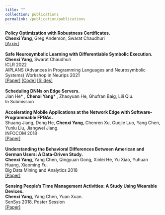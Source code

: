 ```yaml
---
title: ""
collection: publications
permalink: /publication/publications
---
```

<b>Policy Optimization with Robustness Certificates.</b> <br>
<b>Chenxi Yang</b>, Greg Anderson, Swarat Chaudhuri <br>
[[Arxiv]](https://arxiv.org/abs/2301.11374) <br>
<br>
<b>Safe Neurosymbolic Learning with Differentiable Symbolic Execution.</b> <br>
<b>Chenxi Yang</b>, Swarat Chaudhuri <br>
ICLR 2022 <br> 
AIPLANS (Advances in Programming Languages and Neurosymbolic Systems) Workshop in Neurips 2021 <br>
[[Paper]](https://arxiv.org/abs/2203.07671) [[Code]](https://github.com/chenxi-yang/DSE) [[Slides]](https://chenxi-yang.github.io/files/DSE_short.pdf)<br>
<br>
<b>Scheduling DNNs on Edge Servers.</b> <br>
Jian He* , <b>Chenxi Yang</b>* , Zhaoyuan He, Ghufran Baig, Lili Qiu. <br>
In Submission<br>
<br>
<b>Accelerating Mobile Applications at the Network Edge with Software-Programmable FPGAs.</b> <br>
Shuang Jiang, Dong He, <b>Chenxi Yang</b>, Chenren Xu, Guojie Luo, Yang Chen, Yunlu Liu, Jiangwei Jiang. <br> 
INFOCOM 2018 <br> [[Paper]](https://chenxi-yang.github.io/files/edgefpga-infocom181.pdf)<br>
<br>
<b>Understanding the Behavioral Differences Between American and German Users: A Data-Driven Study.</b> <br>
<b>Chenxi Yang</b>, Yang Chen, Qingyuan Gong, Xinlei He, Yu Xiao, Yuhuan Huang, Xiaoming Fu. <br> 
Big Data Mining and Analytics 2018 <br> [[Paper]](https://chenxi-yang.github.io/files/yelp-behavior-differences.pdf)<br> 
<br>
<b>Sensing People’s Time Management Activities: A Study Using Wearable Devices.</b> 
<br> <b>Chenxi Yang</b>, Yang Chen, Yuan Xuan.
<br> SenSys 2018, Poster Session <br> [[Paper]](https://chenxi-yang.github.io/files/sensys18-smartphone-activities.pdf)